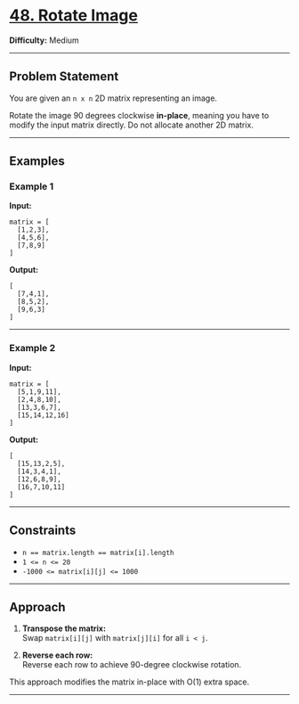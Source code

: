 # [48. Rotate Image](https://leetcode.com/problems/rotate-image/)

**Difficulty:** Medium

---

## Problem Statement

You are given an `n x n` 2D matrix representing an image.

Rotate the image 90 degrees clockwise **in-place**, meaning you have to modify the input matrix directly. Do not allocate another 2D matrix.

---

## Examples

### Example 1

**Input:**
```
matrix = [
  [1,2,3],
  [4,5,6],
  [7,8,9]
]
```
**Output:**
```
[
  [7,4,1],
  [8,5,2],
  [9,6,3]
]
```

---

### Example 2

**Input:**
```
matrix = [
  [5,1,9,11],
  [2,4,8,10],
  [13,3,6,7],
  [15,14,12,16]
]
```
**Output:**
```
[
  [15,13,2,5],
  [14,3,4,1],
  [12,6,8,9],
  [16,7,10,11]
]
```

---

## Constraints

- `n == matrix.length == matrix[i].length`
- `1 <= n <= 20`
- `-1000 <= matrix[i][j] <= 1000`

---

## Approach

1. **Transpose the matrix:**  
   Swap `matrix[i][j]` with `matrix[j][i]` for all `i < j`.

2. **Reverse each row:**  
   Reverse each row to achieve 90-degree clockwise rotation.

This approach modifies the matrix in-place with O(1) extra space.

---

